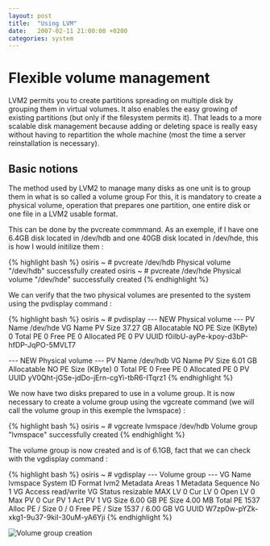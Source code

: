 ```yaml
---
layout: post
title:  "Using LVM"
date:   2007-02-11 21:00:00 +0200
categories: system
---
```


# Flexible volume management

LVM2 permits you to create partitions spreading on multiple disk by grouping them in virtual volumes. It also enables the easy growing of existing partitions (but only if the filesystem permits it). That leads to a more scalable disk management because adding or deleting space is really easy without having to repartition the whole machine (most the time a server reinstallation is necessary).

## Basic notions

The method used by LVM2 to manage many disks as one unit is to group them in what is so called a volume group
For this, it is mandatory to create a physical volume, operation that prepares one partition, one entire disk or one file in a LVM2 usable format.

This can be done by the pvcreate commmand.
As an exemple, if I have one 6.4GB disk located in /dev/hdb and one 40GB disk located in /dev/hde, this is how I would initilize them :

{% highlight bash %}
osiris ~ # pvcreate /dev/hdb
Physical volume "/dev/hdb" successfully created
osiris ~ # pvcreate /dev/hde
Physical volume "/dev/hde" successfully created
{% endhighlight %}

We can verify that the two physical volumes are presented to the system using the pvdisplay command :

{% highlight bash %}
osiris ~ # pvdisplay
 --- NEW Physical volume ---
 PV Name               /dev/hde
 VG Name
 PV Size               37.27 GB
 Allocatable           NO
 PE Size (KByte)       0
 Total PE              0
 Free PE               0
 Allocated PE          0
 PV UUID               f0iIbU-ayPe-kpoy-d3bP-hfDP-JqPO-5MVLT7

 --- NEW Physical volume ---
 PV Name               /dev/hdb
 VG Name
 PV Size               6.01 GB
 Allocatable           NO
 PE Size (KByte)       0
 Total PE              0
 Free PE               0
 Allocated PE          0
 PV UUID               yV0Qht-jGSe-jdDo-jErn-cgYi-tbR6-ITqrz1
{% endhighlight %}


We now have two disks prepared to use in a volume group. It is now necessary to create a volume group using the vgcreate command (we will call the volume group in this exemple the lvmspace) :

{% highlight bash %}
osiris ~ # vgcreate lvmspace /dev/hdb
Volume group "lvmspace" successfully created
{% endhighlight %}

The volume group is now created and is of 6.1GB, fact that we can check with the vgdisplay command :

{% highlight bash %}
osiris ~ # vgdisplay
 --- Volume group ---
 VG Name               lvmspace
 System ID
 Format                lvm2
 Metadata Areas        1
 Metadata Sequence No  1
 VG Access             read/write
 VG Status             resizable
 MAX LV                0
 Cur LV                0
 Open LV               0
 Max PV                0
 Cur PV                1
 Act PV                1
 VG Size               6.00 GB
 PE Size               4.00 MB
 Total PE              1537
 Alloc PE / Size       0 / 0
 Free  PE / Size       1537 / 6.00 GB
 VG UUID               W7zp0w-pYZk-xkg1-9u37-9kiI-30uM-yA6Yji
{% endhighlight %}

![Volume group creation](../../../../assets/images/using-lvm/volume_group_creation.png)